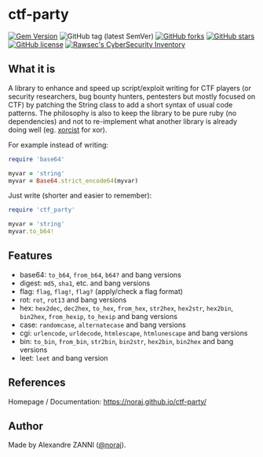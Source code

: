 # ctf-party

[![Gem Version](https://badge.fury.io/rb/ctf-party.svg)](https://badge.fury.io/rb/ctf-party)
![GitHub tag (latest SemVer)](https://img.shields.io/github/tag/noraj/ctf-party)
[![GitHub forks](https://img.shields.io/github/forks/noraj/ctf-party)](https://github.com/noraj/ctf-party/network)
[![GitHub stars](https://img.shields.io/github/stars/noraj/ctf-party)](https://github.com/noraj/ctf-party/stargazers)
[![GitHub license](https://img.shields.io/github/license/noraj/ctf-party)](https://github.com/noraj/ctf-party/blob/master/LICENSE.txt)
[![Rawsec's CyberSecurity Inventory](https://inventory.raw.pm/img/badges/Rawsec-inventoried-FF5050_flat.svg)](https://inventory.raw.pm/tools.html#ctf-party)

## What it is

A library to enhance and speed up script/exploit writing for CTF players (or
security researchers, bug bounty hunters, pentesters but mostly focused on CTF)
by patching the String class to add a short syntax of usual code patterns.
The philosophy is also to keep the library to be pure ruby (no dependencies)
and not to re-implement what another library is already doing well
(eg. [xorcist] for xor).

[xorcist]:https://github.com/fny/xorcist

For example instead of writing:

```ruby
require 'base64'

myvar = 'string'
myvar = Base64.strict_encode64(myvar)
```

Just write (shorter and easier to remember):

```ruby
require 'ctf_party'

myvar = 'string'
myvar.to_b64!
```

## Features

- base64: `to_b64`, `from_b64`, `b64?` and bang versions
- digest: `md5`, `sha1`, etc. and bang versions
- flag: `flag`, `flag!`, `flag?` (apply/check a flag format)
- rot: `rot`, `rot13` and bang versions
- hex: `hex2dec`, `dec2hex`, `to_hex`, `from_hex`, `str2hex`, `hex2str`, `hex2bin`, `bin2hex`, `from_hexip`, `to_hexip` and bang versions
- case: `randomcase`, `alternatecase` and bang versions
- cgi: `urlencode`, `urldecode`, `htmlescape`, `htmlunescape` and bang versions
- bin: `to_bin`, `from_bin`, `str2bin`, `bin2str`, `hex2bin`, `bin2hex` and bang versions
- leet: `leet` and bang version

## References

Homepage / Documentation: https://noraj.github.io/ctf-party/

## Author

Made by Alexandre ZANNI ([@noraj](https://pwn.by/noraj/)).
